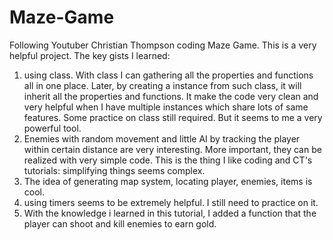 # Maze-Game
Following Youtuber Christian Thompson coding Maze Game. This is a very helpful project. The key gists I learned: 
1. using class. With class I can gathering all the properties and functions all in one place. Later, by creating a instance from such class, it will inherit all the properties and functions. It make the code very clean and very helpful when I have multiple instances which share lots of same features. Some practice on class still required. But it seems to me a very powerful tool. 
2. Enemies with random movement and little AI by tracking the player within certain distance are very interesting. More important, they can be realized with very simple code. This is the thing I like coding and CT's tutorials: simplifying things seems complex. 
3. The idea of generating map system, locating player, enemies, items is cool. 
4. using timers seems to be extremely helpful. I still need to practice on it. 
5. With the knowledge i learned in this tutorial, I added a function that the player can shoot and kill enemies to earn gold.
